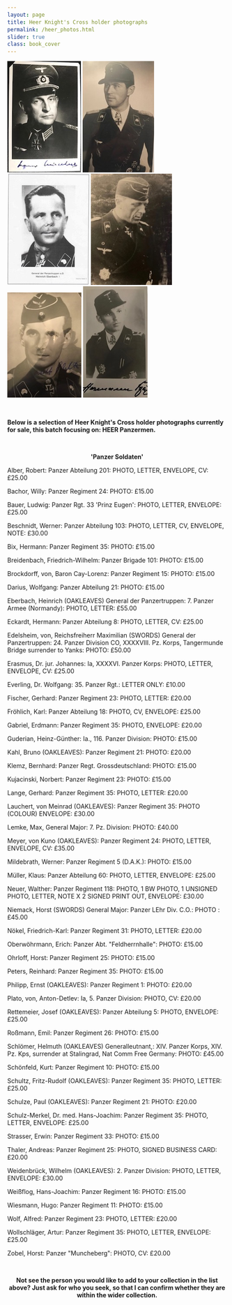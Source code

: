```yaml
---
layout: page
title: Heer Knight's Cross holder photographs
permalink: /heer_photos.html
slider: true
class: book_cover
---
```


<p float="left">
<img src="./assets/Werner Mildebrath 2.jpg"/>
<img src="./assets/Bruno Kahl 2.jpg"/>
<img src="./assets/Heinrich Eberbach.jpg"/>
<img src="./assets/Kuno von Meyer 2.jpg"/>
<img src="./assets/Fritz Rudolf Schultz 2.jpg"/>
<img src="./assets/Hermann Bix 2.jpg"/>
</p>  
<br />
<p><b>Below is a selection of Heer Knight's Cross holder photographs currently for sale, this batch focusing on: HEER Panzermen.</b></p>
<br />
<p><b><center>'Panzer Soldaten'</center></b></p>
<p>Alber,	Robert: Panzer Abteilung 201: PHOTO, LETTER, ENVELOPE, CV: £25.00</p>
<p>Bachor, Willy: Panzer Regiment 24: PHOTO: £15.00</p>
<p>Bauer,	Ludwig: Panzer Rgt. 33 'Prinz Eugen': PHOTO, LETTER, ENVELOPE:	£25.00
<P>Beschnidt, Werner: Panzer Abteilung 103:	PHOTO, LETTER, CV, ENVELOPE, NOTE: £30.00</p>
<p>Bix,	Hermann: Panzer Regiment 35: PHOTO:	£15.00</p>
<p>Breidenbach,	Friedrich-Wilhelm: Panzer Brigade 101: PHOTO:	£15.00</p>
<p>Brockdorff, von,	Baron Cay-Lorenz: Panzer Regiment 15: PHOTO:	£15.00</p>
<p>Darius,	Wolfgang: Panzer Abteilung 21: PHOTO:	£15.00</p>
<p>Eberbach,	Heinrich (OAKLEAVES) General der Panzertruppen: 7. Panzer Armee (Normandy): PHOTO, LETTER:	£55.00</p>
<p>Eckardt,	Hermann: Panzer Abteilung 8: PHOTO, LETTER, CV:	£25.00</p>
<p>Edelsheim, von,	Reichsfreiherr Maximilian	(SWORDS) General der Panzertruppen: 24. Panzer Division CO, XXXXVIII. Pz. Korps, Tangermunde Bridge surrender to Yanks: PHOTO:	£50.00</p>
<p>Erasmus,	Dr. jur. Johannes: Ia, XXXXVI. Panzer Korps: PHOTO, LETTER, ENVELOPE, CV:	£25.00</p>
<p>Everling,	Dr. Wolfgang: 35. Panzer Rgt.: LETTER ONLY:	£10.00</p>
<p>Fischer,	Gerhard: Panzer Regiment 23: PHOTO, LETTER:	£20.00</p>
<p>Fröhlich,	Karl: Panzer Abteilung 18: PHOTO, CV, ENVELOPE:	£25.00</p>
<p>Gabriel,	Erdmann: Panzer Regiment 35: PHOTO, ENVELOPE:	£20.00</p>
<p>Guderian,	Heinz-Günther: Ia., 116. Panzer Division: PHOTO:	£15.00</p>
<p>Kahl,	Bruno	(OAKLEAVES): Panzer Regiment 21: PHOTO:	£20.00</p>
<p>Klemz,	Bernhard: Panzer Regt. Grossdeutschland: PHOTO: £15.00</p>
<p>Kujacinski,	Norbert: Panzer Regiment 23: PHOTO:	£15.00</p>
<p>Lange,	Gerhard: Panzer Regiment 35: PHOTO, LETTER:	£20.00</p>
<p>Lauchert, von	Meinrad	(OAKLEAVES): Panzer Regiment 35: PHOTO (COLOUR) ENVELOPE:	£30.00</p>
<p>Lemke,	Max, General Major: 7. Pz. Division: PHOTO: £40.00</p>
<p>Meyer, von	Kuno (OAKLEAVES): Panzer Regiment 24: PHOTO, LETTER, ENVELOPE, CV: £35.00</p>
<p>Mildebrath,	Werner: Panzer Regiment 5 (D.A.K.): PHOTO:	£15.00</p>
<p>Müller,	Klaus: Panzer Abteilung 60: PHOTO, LETTER, ENVELOPE:	£25.00</p>
<p>Neuer,	Walther: Panzer Regiment 118: PHOTO, 1 BW PHOTO, 1 UNSIGNED PHOTO, LETTER, NOTE X 2 SIGNED PRINT OUT, ENVELOPE:	£30.00</p>
<p>Niemack,	Horst	(SWORDS) General Major: Panzer LEhr Div. C.O.: PHOTO :£45.00</p>
<p>Nökel,	Friedrich-Karl: Panzer Regiment 31: PHOTO, LETTER:	£20.00</p>
<p>Oberwöhrmann,	Erich: Panzer Abt.  "Feldherrnhalle": PHOTO:	£15.00</p>
<p>Ohrloff,	Horst: Panzer Regiment 25: PHOTO:	£15.00</p>
<p>Peters,	Reinhard: Panzer Regiment 35: PHOTO:	£15.00</p>
<p>Philipp,	Ernst	(OAKLEAVES): Panzer Regiment 1: PHOTO: £20.00</p>
<p>Plato, von,	Anton-Detlev: Ia, 5. Panzer Division: PHOTO, CV: £20.00</p>
<p>Rettemeier,	Josef	(OAKLEAVES): Panzer Abteilung 5: PHOTO, ENVELOPE:	£25.00</p>
<p>Roßmann,	Emil: Panzer Regiment 26: PHOTO:	£15.00</p>
<p>Schlömer,	Helmuth	(OAKLEAVES) Generalleutnant,: XIV. Panzer Korps, XIV. Pz. Kps, surrender at Stalingrad, Nat Comm Free Germany: PHOTO: £45.00</p>
<p>Schönfeld,	Kurt: Panzer Regiment 10: PHOTO:	£15.00</p>
<p>Schultz,	Fritz-Rudolf	(OAKLEAVES): Panzer Regiment 35: PHOTO, LETTER:	£25.00</p>
<p>Schulze,	Paul	(OAKLEAVES): Panzer Regiment 21: PHOTO:	£20.00</p>
<p>Schulz-Merkel,	Dr. med. Hans-Joachim: Panzer Regiment 35: PHOTO, LETTER, ENVELOPE:	£25.00</p>
<p>Strasser,	Erwin: Panzer Regiment 33: PHOTO:	£15.00</p>
<p>Thaler,	Andreas: Panzer Regiment 25: PHOTO, SIGNED BUSINESS CARD:	£20.00</p>
<p>Weidenbrück,	Wilhelm	(OAKLEAVES): 2. Panzer Division: PHOTO, LETTER, ENVELOPE: £30.00</p>
<p>Weißflog,	Hans-Joachim: Panzer Regiment 16: PHOTO:	£15.00</p>
<p>Wiesmann,	Hugo: Panzer Regiment 11: PHOTO:	£15.00</p>
<p>Wolf,	Alfred: Panzer Regiment 23: PHOTO, LETTER:	£20.00</p>
<p>Wollschläger,	Artur: Panzer Regiment 35: PHOTO, LETTER, ENVELOPE:	£25.00</p>
<p>Zobel,	Horst: Panzer "Muncheberg": PHOTO, CV:	£20.00</p>
<br />
<p><b><center>Not see the person you would like to add to your collection in the list above? Just ask for who you seek, so that I can confirm whether they are within the wider collection.</center></b></p>
